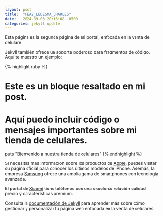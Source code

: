 ```yaml
---
layout: post
title:  "PEA2_LEDESMA_CHARLES"
date:   2024-09-03 20:16:08 -0500
categories: jekyll update
---
```

Esta página es la segunda página de mi portal, enfocada en la venta de celulare.

Jekyll también ofrece un soporte poderoso para fragmentos de código. Aquí te muestro un ejemplo:

{% highlight ruby %}
# Este es un bloque resaltado en mi post.
# Aquí puedo incluir código o mensajes importantes sobre mi tienda de celulares.

puts "Bienvenido a nuestra tienda de celulares"
{% endhighlight %}

Si necesitas más información sobre los productos de [Apple][ref01], puedes visitar su página oficial para conocer los últimos modelos de iPhone. Además, la empresa [Samsung][ref02] ofrece una amplia gama de smartphones con tecnología avanzada.

El portal de [Xiaomi][ref03] tiene teléfonos con una excelente relación calidad-precio y características premium.

Consulta la [documentación de Jekyll][jekyll-docs] para aprender más sobre cómo gestionar y personalizar tu página web enfocada en la venta de celulares. 

[ref01]: https://www.apple.com/
[ref02]: https://www.samsung.com/
[ref03]: https://www.mi.com/
[jekyll-docs]: https://jekyllrb.com/docs/
[jekyll-gh]:   https://github.com/jekyll/jekyll
[jekyll-talk]: https://talk.jekyllrb.com/